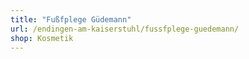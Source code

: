 ```yaml
---
title: "Fußfplege Güdemann"
url: /endingen-am-kaiserstuhl/fussfplege-guedemann/
shop: Kosmetik
---
```

